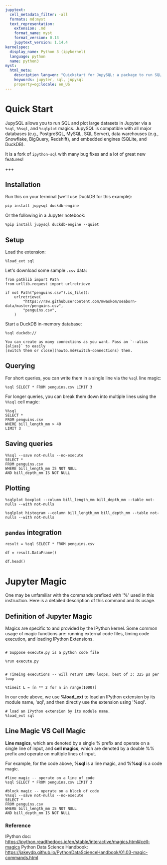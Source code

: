 ```yaml
---
jupytext:
  cell_metadata_filter: -all
  formats: md:myst
  text_representation:
    extension: .md
    format_name: myst
    format_version: 0.13
    jupytext_version: 1.14.4
kernelspec:
  display_name: Python 3 (ipykernel)
  language: python
  name: python3
myst:
  html_meta:
    description lang=en: "Quickstart for JupySQL: a package to run SQL in Jupyter"
    keywords: jupyter, sql, jupysql
    property=og:locale: en_US
---
```


# Quick Start

JupySQL allows you to run SQL and plot large datasets in Jupyter via a `%sql`, `%%sql`, and `%sqlplot` magics. JupySQL is compatible with all major databases (e.g., PostgreSQL, MySQL, SQL Server), data warehouses (e.g., Snowflake, BigQuery, Redshift), and embedded engines (SQLite, and DuckDB).

It is a fork of `ipython-sql` with many bug fixes and a lot of great new features!

+++

## Installation

Run this on your terminal (we'll use DuckDB for this example):

```sh
pip install jupysql duckdb-engine
```

Or the following in a Jupyter notebook:

```{code-cell} ipython3
%pip install jupysql duckdb-engine --quiet
```

## Setup

Load the extension:

```{code-cell} ipython3
%load_ext sql
```

Let's download some sample `.csv` data:

```{code-cell} ipython3
from pathlib import Path
from urllib.request import urlretrieve

if not Path("penguins.csv").is_file():
    urlretrieve(
        "https://raw.githubusercontent.com/mwaskom/seaborn-data/master/penguins.csv",
        "penguins.csv",
    )
```

Start a DuckDB in-memory database:

```{code-cell} ipython3
%sql duckdb://
```

```{tip}
You can create as many connections as you want. Pass an `--alias {alias}` to easily
[switch them or close](howto.md#switch-connections) them.
```

## Querying

For short queries, you can write them in a single line via the `%sql` line magic:

```{code-cell} ipython3
%sql SELECT * FROM penguins.csv LIMIT 3
```

For longer queries, you can break them down into multiple lines using the `%%sql` cell magic:

```{code-cell} ipython3
%%sql
SELECT *
FROM penguins.csv
WHERE bill_length_mm > 40
LIMIT 3
```

## Saving queries

```{code-cell} ipython3
%%sql --save not-nulls --no-execute
SELECT *
FROM penguins.csv
WHERE bill_length_mm IS NOT NULL
AND bill_depth_mm IS NOT NULL
```

## Plotting

```{code-cell} ipython3
%sqlplot boxplot --column bill_length_mm bill_depth_mm --table not-nulls --with not-nulls
```

```{code-cell} ipython3
%sqlplot histogram --column bill_length_mm bill_depth_mm --table not-nulls --with not-nulls
```

## `pandas` integration

```{code-cell} ipython3
result = %sql SELECT * FROM penguins.csv
```

```{code-cell} ipython3
df = result.DataFrame()
```

```{code-cell} ipython3
df.head()
```

# Jupyter Magic

One may be unfamiliar with the commands prefixed with '%' used in this instruction. Here is a detailed description of this command and its usage. 

## Definition of Jupyter Magic

Magics are specific to and provided by the IPython kernel. Some common usage of magic functions are: running external code files, timing code execution, and loading IPython Extensions. 

```{code-cell} ipython3

# Suppose execute.py is a python code file

%run execute.py


# Timeing executions -- will return 1000 loops, best of 3: 325 µs per loop

%timeit L = [n ** 2 for n in range(1000)]
```

In our code above,  we use **%load_ext** to load an IPython extension by its module name, 'sql', and then directly use the extension using '%sql'.

```{code-cell} ipython3
# load an IPython extension by its module name.
%load_ext sql 
```

## Line Magic VS Cell Magic

**Line magics**, which are denoted by a single % prefix and operate on a single line of input, and **cell magics**, which are denoted by a double %% prefix and operate on multiple lines of input. 

For example, for the code above, **%sql** is a line magic, and **%%sql** is a code magic. 

```{code-cell} ipython3
#line magic -- operate on a line of code
%sql SELECT * FROM penguins.csv LIMIT 3

#block magic -- operate on a block of code
%%sql --save not-nulls --no-execute
SELECT *
FROM penguins.csv
WHERE bill_length_mm IS NOT NULL
AND bill_depth_mm IS NOT NULL
```


### Reference 
IPython doc: https://ipython.readthedocs.io/en/stable/interactive/magics.html#cell-magics
Python Data Science Handbook: https://jakevdp.github.io/PythonDataScienceHandbook/01.03-magic-commands.html
